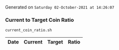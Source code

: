 Generated on `Saturday 02-October-2021 at 14:26:07`

### Current to Target Coin Ratio
`current_coin_ratio.sh`

Date|Current|Target|Ratio
---|---|---|---
